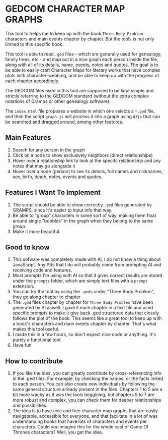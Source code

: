 # GEDCOM CHARACTER MAP GRAPHS

This tool to helps me to keep up with the book `Three Body Problem` characters and main events chapter by chapter. But the tools is not only limited to this specific book.

This tool is able to read `.ged` files - which are generally used for genealogy, family trees, etc - and map out in a nice graph each person inside the file, along with all of its details, name, events, notes and quotes. The goal is to be able to easily craft Character Maps for literary works that have complex plots with character-webbing, and be able to keep up with the progress of each chapter accordingly.

The GEDCOM files used in this tool are supposed to be kept simple and strictly referring to the GEDCOM standard (without the extra complex notations of Gramps or other genealogy software).

The `index.html` file proposes a website in which one selects a `*.ged` file, and then the script `graph.js` will process it into a graph using `d3js` that can be searched and dragged around, among other features.

## Main Features

1. Search for any person in the graph
1. Click on a node to show exclusively neighbors (direct relationships)
1. Hover over a relationship link to look at the specifc relationship and any notes that may go alongside it
1. Hover over a node (person) to see its details, full names and nicknames, sex, birth, death, notes, events and quotes.

## Features I Want To Implement

1. The script should be able to show correctly `.ged` files generated by GRAMPS, since it's easier to input info that way.
1. Be able to "group" characters in some sort of way, making them float around single "bubbles" in the graph when they belong to the same group.
1. Make it more beautiful.

## Good to know

1. This sofware was completely made with AI, I do not know a thing about JavaScript. Any PRs that I do will probably come from prompting AI and receiving code and features.
1. Most prompts I'm using with AI so that it gives correct results are stored under the `prompts` folder, which are simply text files with a `prompt` extension.
1. You can try the tool by using the `.ged`s under "Three Body Problem", they go along chapter to chapter
1. The `.ged` files chapter by chapter for `Three Body Problem` have been generated by AI aswell. I gave it each chapter in a text file and used specific prompts to make it give back .ged structured data that closely follows the plot of the book. This seems like a great tool to keep up with a book's characters and main events chapter by chapter. That's what makes this tool useful.
1. I made this in a few hours, so don't expect nice code or anything. It's purely a functional tool.
1. Have fun

## How to contribute

1. If you like the idea, you can greatly contribute by cross-referencing info in the .ged files. For example, by checking the names, or the facts linked to each person. You can also create new individuals by following the same general structure already present in the files. Chapters 1 to 5 are a bit more wacky as it was the tools beggining, but chapters 5 to 7 are more robust and complex, you can check them for deeper relationships and possibilities.
1. The idea is to have nice and free character map graphs that are easily navigatable, accessible for everyone, and that facilitate in a lot of was understanding books that have lots of characters and events per characters. Could you imagine this for the whole cast of Game Of Thrones characters? Well, you get the idea.